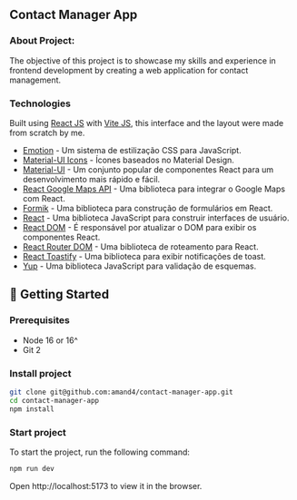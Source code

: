 ## Contact Manager App


### About Project:

The objective of this project is to showcase my skills and experience in frontend development by creating a web application for contact management.

### Technologies
Built using [React JS](https://pt-br.reactjs.org/) with [Vite JS](https://vitejs.dev/), this interface and the layout were made from scratch by me.

- [Emotion](https://emotion.sh/docs/introduction) - Um sistema de estilização CSS para JavaScript.
- [Material-UI Icons](https://mui.com/components/material-icons/) - Ícones baseados no Material Design.
- [Material-UI](https://mui.com/) - Um conjunto popular de componentes React para um desenvolvimento mais rápido e fácil.
- [React Google Maps API](https://react-google-maps-api-docs.vercel.app/) - Uma biblioteca para integrar o Google Maps com React.
- [Formik](https://formik.org/docs/overview) - Uma biblioteca para construção de formulários em React.
- [React](https://reactjs.org/) - Uma biblioteca JavaScript para construir interfaces de usuário.
- [React DOM](https://reactjs.org/docs/react-dom.html) - É responsável por atualizar o DOM para exibir os componentes React.
- [React Router DOM](https://reactrouter.com/web/guides/quick-start) - Uma biblioteca de roteamento para React.
- [React Toastify](https://fkhadra.github.io/react-toastify/introduction) - Uma biblioteca para exibir notificações de toast.
- [Yup](https://github.com/jquense/yup) - Uma biblioteca JavaScript para validação de esquemas.


## 🚀 Getting Started

### Prerequisites
- Node 16 or 16^
- Git 2

### Install project

```bash
git clone git@github.com:amand4/contact-manager-app.git
cd contact-manager-app
npm install
```

### Start project
To start the project, run the following command:

```bash
npm run dev
```

Open http://localhost:5173 to view it in the browser.

